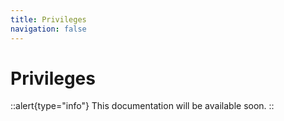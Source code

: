 ```yaml
---
title: Privileges
navigation: false
---
```


# Privileges

::alert{type="info"}
This documentation will be available soon.
::